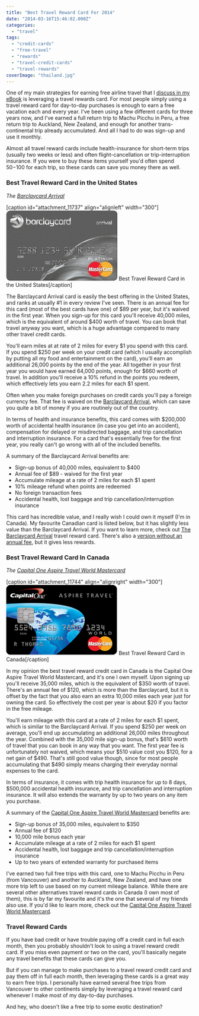 ```yaml
---
title: "Best Travel Reward Card For 2014"
date: "2014-03-16T15:46:02.000Z"
categories: 
  - "travel"
tags: 
  - "credit-cards"
  - "free-travel"
  - "rewards"
  - "travel-credit-cards"
  - "travel-rewards"
coverImage: "thailand.jpg"
---
```


One of my main strategies for earning free airline travel that I [discuss in my eBook](http://mignerd.com/book) is leveraging a travel rewards card. For most people simply using a travel reward card for day-to-day purchases is enough to earn a free vacation each and every year. I've been using a few different cards for three years now, and I've earned a full return trip to Machu Picchu in Peru, a free return trip to Auckland, New Zealand, and enough for another trans-continental trip already accumulated. And all I had to do was sign-up and use it monthly.

Almost all travel reward cards include health-insurance for short-term trips (usually two weeks or less) and often flight-cancellation or trip-interruption insurance. If you were to buy these items yourself you'd often spend $50-$100 for each trip, so these cards can save you money there as well.

### Best Travel Reward Card in the United States

_The [Barclaycard Arrival](http://track.linkoffers.net/a.aspx?foid=22907635&fot=9999&foc=1)_

\[caption id="attachment\_11737" align="alignleft" width="300"\][![Best Travel Reward Card in the United States](images/barclaycard-arrival-travel-reward-card.jpg)](http://track.linkoffers.net/a.aspx?foid=22907635&fot=9999&foc=1") Best Travel Reward Card in the United States\[/caption\]

The Barclaycard Arrival card is easily the best offering in the United States, and ranks at usually #1 in every review I've seen. There is an annual fee for this card (most of the best cards have one) of $89 per year, but it's waived in the first year. When you sign-up for this card you'll receive 40,000 miles, which is the equivalent of around $400 worth of travel. You can book that travel anyway you want, which is a huge advantage compared to many other travel credit cards.

You'll earn miles at at rate of 2 miles for every $1 you spend with this card. If you spend $250 per week on your credit card (which I usually accomplish by putting all my food and entertainment on the card), you'll earn an additional 26,000 points by the end of the year. All together in your first year you would have earned 64,000 points, enough for $660 worth of travel. In addition you'll receive a 10% refund in the points you redeem, which effectively lets you earn 2.2 miles for each $1 spent.

Often when you make foreign purchases on credit cards you'll pay a foreign currency fee. That fee is waived on the [Barclaycard Arrival](http://track.linkoffers.net/a.aspx?foid=22907635&fot=9999&foc=1), which can save you quite a bit of money if you are routinely out of the country.

In terms of health and insurance benefits, this card comes with $200,000 worth of accidental health insurance (in case you get into an accident), compensation for delayed or misdirected baggage, and trip cancellation and interruption insurance. For a card that's essentially free for the first year, you really can't go wrong with all of the included benefits.

A summary of the Barclaycard Arrival benefits are:

- Sign-up bonus of 40,000 miles, equivalent to $400
- Annual fee of $89 - waived for the first year
- Accumulate mileage at a rate of 2 miles for each $1 spent
- 10% mileage refund when points are redeemed
- No foreign transaction fees
- Accidental health, lost baggage and trip cancellation/interruption insurance

This card has incredible value, and I really wish I could own it myself (I'm in Canada). My favourite Canadian card is listed below, but it has slightly less value than the Barclaycard Arrival. If you want to learn more, check out [The Barclaycard Arrival](http://track.linkoffers.net/a.aspx?foid=22907635&fot=9999&foc=1) travel reward card. There's also a [version without an annual fee](http://track.linkoffers.net/a.aspx?foid=22907634&fot=9999&foc=1), but it gives less rewards.

### Best Travel Reward Card In Canada

_The [Capital One Aspire Travel World Mastercard](http://mignerd.com/canadacapitalone)_

\[caption id="attachment\_11744" align="alignright" width="300"\]![Best Travel Reward Card in Canada](images/capital-one-aspire-travel-reward-card.jpg) Best Travel Reward Card in Canada\[/caption\]

In my opinion the best travel reward credit card in Canada is the Capital One Aspire Travel World Mastercard, and it's one I own myself. Upon signing up you'll receive 35,000 miles, which is the equivalent of $350 worth of travel. There's an annual fee of $120, which is more than the Barclaycard, but it is offset by the fact that you also earn an extra 10,000 miles each year just for owning the card. So effectively the cost per year is about $20 if you factor in the free mileage.

You'll earn mileage with this card at a rate of 2 miles for each $1 spent, which is similar to the Barclaycard Arrival. If you spend $250 per week on average, you'll end up accumulating an additional 26,000 miles throughout the year. Combined with the 35,000 mile sign-up bonus, that's $610 worth of travel that you can book in any way that you want. The first year fee is unfortunately not waived, which means your $510 value cost you $120, for a net gain of $490. That's still good value though, since for most people accumulating that $490 simply means charging their everyday normal expenses to the card.

In terms of insurance, it comes with trip health insurance for up to 8 days, $500,000 accidental health insurance, and trip cancellation and interruption insurance. It will also extends the warranty by up to two years on any item you purchase.

A summary of the [Capital One Aspire Travel World Mastercard](http://mignerd.com/canadacapitalone) benefits are:

- Sign-up bonus of 35,000 miles, equivalent to $350
- Annual fee of $120
- 10,000 mile bonus each year
- Accumulate mileage at a rate of 2 miles for each $1 spent
- Accidental health, lost baggage and trip cancellation/interruption insurance
- Up to two years of extended warranty for purchased items

I've earned two full free trips with this card, one to Machu Picchu in Peru (from Vancouver) and another to Auckland, New Zealand, and have one more trip left to use based on my current mileage balance. While there are several other alternatives travel reward cards in Canada (I own most of them), this is by far my favourite and it's the one that several of my friends also use. If you'd like to learn more, check out the [Capital One Aspire Travel World Mastercard](http://mignerd.com/canadacapitalone).

### Travel Reward Cards

If you have bad credit or have trouble paying off a credit card in full each month, then you probably shouldn't look to using a travel reward credit card. If you miss even payment or two on the card, you'll basically negate any travel benefits that these cards can give you.

But if you can manage to make purchases to a travel reward credit card and pay them off in full each month, then leveraging these cards is a great way to earn free trips. I personally have earned several free trips from Vancouver to other continents simply by leveraging a travel reward card whenever I make most of my day-to-day purchases.

And hey, who doesn't like a free trip to some exotic destination?

